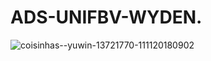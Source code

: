 # ADS-UNIFBV-WYDEN.
![coisinhas--yuwin-13721770-111120180902](https://user-images.githubusercontent.com/91226847/187597687-4352b968-749c-4096-bf09-ffd42c25ff36.gif)
